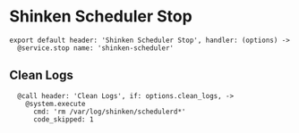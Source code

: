 
# Shinken Scheduler Stop

    export default header: 'Shinken Scheduler Stop', handler: (options) ->
      @service.stop name: 'shinken-scheduler'

## Clean Logs

      @call header: 'Clean Logs', if: options.clean_logs, ->
        @system.execute
          cmd: 'rm /var/log/shinken/schedulerd*'
          code_skipped: 1
